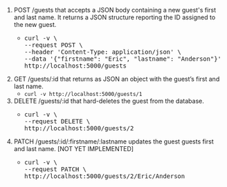 1. POST /guests that accepts a JSON body containing a new guest's first and last name. It returns a JSON structure reporting the ID assigned to the new guest.<ul><li>
   <pre>curl -v \
   --request POST \
   --header 'Content-Type: application/json' \
   --data '{"firstname": "Eric", "lastname": "Anderson"}' \
   http://localhost:5000/guests</pre>
   </li></ul>
1. GET /guests/:id that returns as JSON an object with the guest’s first and last name.
   - `curl -v http://localhost:5000/guests/1`
1. DELETE /guests/:id that hard-deletes the guest from the database.<ul><li>
     <pre>curl -v \
   --request DELETE \
   http://localhost:5000/guests/2</pre></li></ul>
1. PATCH /guests/:id/:firstname/:lastname updates the guest guests first and last name. [NOT YET IMPLEMENTED]<ul><li>
    <pre>curl -v \
   --request PATCH \
   http://localhost:5000/guests/2/Eric/Anderson</pre></li></ul>